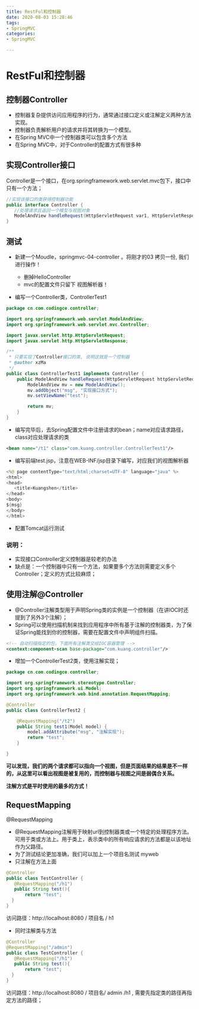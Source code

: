 ```yaml
---
title: RestFul和控制器
date: 2020-08-03 15:28:46
tags:
- SpringMVC
categories: 
- SpringMVC

---
```


# RestFul和控制器

## 控制器Controller
- 控制器复杂提供访问应用程序的行为，通常通过接口定义或注解定义两种方法实现。
- 控制器负责解析用户的请求并将其转换为一个模型。
- 在Spring MVC中一个控制器类可以包含多个方法
- 在Spring MVC中，对于Controller的配置方式有很多种

## 实现Controller接口
Controller是一个接口，在org.springframework.web.servlet.mvc包下，接口中只有一个方法；
```java
//实现该接口的类获得控制器功能
public interface Controller {
   //处理请求且返回一个模型与视图对象
   ModelAndView handleRequest(HttpServletRequest var1, HttpServletResponse var2) throws Exception;
}
```
## 测试
- 新建一个Moudle，springmvc-04-controller 。将刚才的03 拷贝一份, 我们进行操作！
    - 删掉HelloController
    - mvc的配置文件只留下 视图解析器！

- 编写一个Controller类，ControllerTest1
```java
package cn.com.codingce.controller;

import org.springframework.web.servlet.ModelAndView;
import org.springframework.web.servlet.mvc.Controller;

import javax.servlet.http.HttpServletRequest;
import javax.servlet.http.HttpServletResponse;

/**
 * 只要实现了Controller接口的类, 说明这就是一个控制器
 * @author xzMa
 */
public class ControllerTest1 implements Controller {
    public ModelAndView handleRequest(HttpServletRequest httpServletRequest, HttpServletResponse httpServletResponse) throws Exception {
        ModelAndView mv = new ModelAndView();
        mv.addObject("msg", "实现接口方式");
        mv.setViewName("test");

        return mv;
    }
}

```

- 编写完毕后，去Spring配置文件中注册请求的bean；name对应请求路径，class对应处理请求的类
```xml
<bean name="/t1" class="com.kuang.controller.ControllerTest1"/>
```
- 编写前端test.jsp，注意在WEB-INF/jsp目录下编写，对应我们的视图解析器
```java
<%@ page contentType="text/html;charset=UTF-8" language="java" %>
<html>
<head>
   <title>Kuangshen</title>
</head>
<body>
${msg}
</body>
</html>
```
- 配置Tomcat运行测试
### 说明：
- 实现接口Controller定义控制器是较老的办法
- 缺点是：一个控制器中只有一个方法，如果要多个方法则需要定义多个Controller；定义的方式比较麻烦；

## 使用注解@Controller
- @Controller注解类型用于声明Spring类的实例是一个控制器（在讲IOC时还提到了另外3个注解）；
- Spring可以使用扫描机制来找到应用程序中所有基于注解的控制器类，为了保证Spring能找到你的控制器，需要在配置文件中声明组件扫描。

```xml
<!-- 自动扫描指定的包，下面所有注解类交给IOC容器管理 -->
<context:component-scan base-package="com.kuang.controller"/>
```
- 增加一个ControllerTest2类，使用注解实现；
```java
package cn.com.codingce.controller;

import org.springframework.stereotype.Controller;
import org.springframework.ui.Model;
import org.springframework.web.bind.annotation.RequestMapping;

@Controller
public class ControllerTest2 {

    @RequestMapping("/t2")
    public String test1(Model model) {
        model.addAttribute("msg", "注解实现");
        return "test";
    }

}
```
**可以发现，我们的两个请求都可以指向一个视图，但是页面结果的结果是不一样的，从这里可以看出视图是被复用的，而控制器与视图之间是弱偶合关系。**

**注解方式是平时使用的最多的方式！**

## RequestMapping
@RequestMapping

- @RequestMapping注解用于映射url到控制器类或一个特定的处理程序方法。可用于类或方法上。用于类上，表示类中的所有响应请求的方法都是以该地址作为父路径。
- 为了测试结论更加准确，我们可以加上一个项目名测试 myweb
- 只注解在方法上面
```java
@Controller
public class TestController {
   @RequestMapping("/h1")
   public String test(){
       return "test";
  }
}
```
访问路径：http://localhost:8080 / 项目名 / h1

- 同时注解类与方法

```java
@Controller
@RequestMapping("/admin")
public class TestController {
   @RequestMapping("/h1")
   public String test(){
       return "test";
  }
}
```
访问路径：http://localhost:8080 / 项目名/ admin /h1  , 需要先指定类的路径再指定方法的路径；

